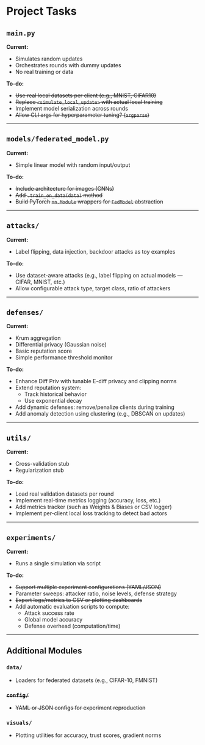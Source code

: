 # Project Tasks

## `main.py`

**Current:**
- Simulates random updates  
- Orchestrates rounds with dummy updates  
- No real training or data  

**To-do:**
- <s>Use real local datasets per client (e.g., MNIST, CIFAR10)</s>  
- <s>Replace `<simulate_local_update>` with actual local training</s>  
- Implement model serialization across rounds  
- <s>Allow CLI args for hyperparameter tuning? (`argparse`)</s>  

---

## `models/federated_model.py`

**Current:**
- Simple linear model with random input/output  

**To-do:**
- <s>Include architecture for images (CNNs)</s>  
- <s>Add `.train_on_data(data)` method</s>  
- <s>Build PyTorch `nn.Module` wrappers for `FedModel` abstraction</s>  

---

## `attacks/`

**Current:**
- Label flipping, data injection, backdoor attacks as toy examples  

**To-do:**
- Use dataset-aware attacks (e.g., label flipping on actual models — CIFAR, MNIST, etc.)  
- Allow configurable attack type, target class, ratio of attackers  

---

## `defenses/`

**Current:**
- Krum aggregation  
- Differential privacy (Gaussian noise)  
- Basic reputation score  
- Simple performance threshold monitor  

**To-do:**
- Enhance Diff Priv with tunable E-diff privacy and clipping norms  
- Extend reputation system:
  - Track historical behavior  
  - Use exponential decay  
- Add dynamic defenses: remove/penalize clients during training  
- Add anomaly detection using clustering (e.g., DBSCAN on updates)  

---

## `utils/`

**Current:**
- Cross-validation stub  
- Regularization stub  

**To-do:**
- Load real validation datasets per round  
- Implement real-time metrics logging (accuracy, loss, etc.)  
- Add metrics tracker (such as Weights & Biases or CSV logger)  
- Implement per-client local loss tracking to detect bad actors  

---

## `experiments/`

**Current:**
- Runs a single simulation via script  

**To-do:**
- <s>Support multiple experiment configurations (YAML/JSON)</s>  
- Parameter sweeps: attacker ratio, noise levels, defense strategy  
- <s>Export logs/metrics to CSV or plotting dashboards</s>  
- Add automatic evaluation scripts to compute:
  - Attack success rate  
  - Global model accuracy  
  - Defense overhead (computation/time)  

---

## Additional Modules

### `data/`
- Loaders for federated datasets (e.g., CIFAR-10, FMNIST)  

### <s>`config/`</s>
- <s>YAML or JSON configs for experiment reproduction</s>  

### `visuals/`
- Plotting utilities for accuracy, trust scores, gradient norms  
